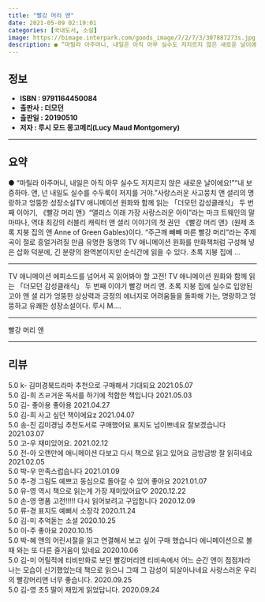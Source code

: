 ```yaml
---
title: "빨강 머리 앤"
date: 2021-05-09 02:19:01
categories: [국내도서, 소설]
image: https://bimage.interpark.com/goods_image/7/2/7/3/307887273s.jpg
description: ● “마릴라 아주머니, 내일은 아직 아무 실수도 저지르지 않은 새로운 날이에요!”“내 보증하마. 앤, 넌 내일도 실수를 수두룩이 저지를 거야.”사랑스러운 사고뭉치 앤 셜리의 명랑하고 엉뚱한 성장소설TV 애니메이션 원화와 함께 읽는 「더모던 감성클래식」 두 번째 이야기, 《빨강 머리 앤
---
```


## **정보**

- **ISBN : 9791164450084**
- **출판사 : 더모던**
- **출판일 : 20190510**
- **저자 : 루시 모드 몽고메리(Lucy Maud Montgomery)**

------



## **요약**

●  “마릴라 아주머니, 내일은 아직 아무 실수도 저지르지 않은 새로운 날이에요!”“내 보증하마. 앤, 넌 내일도 실수를 수두룩이 저지를 거야.”사랑스러운 사고뭉치 앤 셜리의 명랑하고 엉뚱한 성장소설TV 애니메이션 원화와 함께 읽는 「더모던 감성클래식」 두 번째 이야기, 《빨강 머리 앤》“앨리스 이래 가장 사랑스러운 아이”라는 마크 트웨인의 말마따나, 역대 최강의 러블리 캐릭터 앤 셜리 이야기의 첫 권인 《빨강 머리 앤》(원제 초록 지붕 집의 앤 Anne of Green Gables)이다. “주근깨 빼빼 마른 빨강 머리”라는 주제곡이 절로 흥얼거려질 만큼 유명한 동명의 TV 애니메이션 원화를 만화책처럼 구성해 넣은 삽화 덕분에, 긴 분량의 완역본이지만 순식간에 읽을 수 있다. 초록 지붕 집에 ...

------

TV 애니메이션 에피소드를 넘어서 꼭 읽어봐야 할 고전!
TV 애니메이션 원화와 함께 읽는 「더모던 감성클래식」 두 번째 이야기 빨강 머리 앤. 초록 지붕 집에 실수로 입양된 고아 앤 셜 리가 엉뚱한 상상력과 긍정의 에너지로 어려움들을 돌파해 가는, 명랑하고 엉뚱하고 유쾌한 성장소설이다. 루시 M.... 

------


빨강 머리 앤 

------


## **리뷰** 

5.0 k- 김미경북드라마 추천으로 구매해서 기대되요 2021.05.07 <br/>5.0 김-희 즈ㄹ거운 독서를 하기에 적합한 책입니다 2021.05.03 <br/>5.0 김- 좋아용 좋아용 2021.04.27 <br/>5.0 김-희 사고 싶던 책이에요z 2021.04.07 <br/>5.0 송-진 김미경님 추천도서로 구매했어요 표지도 넘이쁘네요 잘보겠습니다 2021.03.07 <br/>5.0 고-우 재미있어요. 2021.02.12 <br/>5.0 전-아 오랜만에 애니메이션 다보고 다시 책으로 읽고 있어요 금방금방 잘 읽히네요  2021.02.05 <br/>5.0 박-우 만족스럽습니다  2021.01.09 <br/>5.0 추-경 그림도 예쁘고 동심으로 돌아갈 수 있어 좋아요 2021.01.07 <br/>5.0 유-영 역시 책으로 읽는게 가장 재미있어요♡ 2020.12.22 <br/>5.0 손-영 명품 고전!!!!! 다시 읽어보려고 구입합니다 2020.12.09 <br/>5.0 류-경 표지도 예뻐서 소장각 2020.11.24 <br/>5.0 김-미 추억돋는 소설 2020.10.25 <br/>5.0 이-주 좋아요  2020.10.15 <br/>5.0 박-혜 앤의 어린시절을 읽고 연결해서 보고 싶어 구매 했습니다
에니메이션으로 볼때 와는 또 다른 즐거움이 있네요 2020.10.06 <br/>5.0 김-미 어릴적에 티비만화로 보던 빨강머리앤 티비속에서 어느 순간 앤이 점점자라나는 모습이 신기했었는데 책으로 읽으니 그때 그 감성이 되살아나네요 사랑스러운 우리의 빨강머리앤 너무 좋습니다. 2020.09.25 <br/>5.0 김-영 초5 딸이 재밌게 읽었답니다. 2020.09.24 <br/>